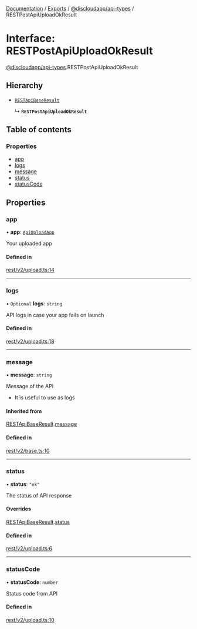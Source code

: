 [Documentation](../README.md) / [Exports](../modules.md) / [@discloudapp/api-types](../modules/discloudapp_api_types.md) / RESTPostApiUploadOkResult

# Interface: RESTPostApiUploadOkResult

[@discloudapp/api-types](../modules/discloudapp_api_types.md).RESTPostApiUploadOkResult

## Hierarchy

- [`RESTApiBaseResult`](discloudapp_api_types.RESTApiBaseResult.md)

  ↳ **`RESTPostApiUploadOkResult`**

## Table of contents

### Properties

- [app](discloudapp_api_types.RESTPostApiUploadOkResult.md#app)
- [logs](discloudapp_api_types.RESTPostApiUploadOkResult.md#logs)
- [message](discloudapp_api_types.RESTPostApiUploadOkResult.md#message)
- [status](discloudapp_api_types.RESTPostApiUploadOkResult.md#status)
- [statusCode](discloudapp_api_types.RESTPostApiUploadOkResult.md#statuscode)

## Properties

### app

• **app**: [`ApiUploadApp`](discloudapp_api_types.ApiUploadApp.md)

Your uploaded app

#### Defined in

[rest/v2/upload.ts:14](https://github.com/discloud/discloud.app/blob/967320a/packages/api-types/rest/v2/upload.ts#L14)

___

### logs

• `Optional` **logs**: `string`

API logs in case your app fails on launch

#### Defined in

[rest/v2/upload.ts:18](https://github.com/discloud/discloud.app/blob/967320a/packages/api-types/rest/v2/upload.ts#L18)

___

### message

• **message**: `string`

Message of the API
- It is useful to use as logs

#### Inherited from

[RESTApiBaseResult](discloudapp_api_types.RESTApiBaseResult.md).[message](discloudapp_api_types.RESTApiBaseResult.md#message)

#### Defined in

[rest/v2/base.ts:10](https://github.com/discloud/discloud.app/blob/967320a/packages/api-types/rest/v2/base.ts#L10)

___

### status

• **status**: ``"ok"``

The status of API response

#### Overrides

[RESTApiBaseResult](discloudapp_api_types.RESTApiBaseResult.md).[status](discloudapp_api_types.RESTApiBaseResult.md#status)

#### Defined in

[rest/v2/upload.ts:6](https://github.com/discloud/discloud.app/blob/967320a/packages/api-types/rest/v2/upload.ts#L6)

___

### statusCode

• **statusCode**: `number`

Status code from API

#### Defined in

[rest/v2/upload.ts:10](https://github.com/discloud/discloud.app/blob/967320a/packages/api-types/rest/v2/upload.ts#L10)
